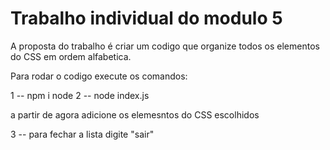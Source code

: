 # Trabalho individual do modulo 5 

A proposta do trabalho é criar um codigo que organize todos os elementos do CSS em ordem alfabetica.


Para rodar o codigo execute os comandos:

1 -- npm i node
2 -- node index.js

a partir de agora adicione os elemesntos do CSS escolhidos

3 -- para fechar a lista digite "sair"


